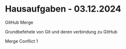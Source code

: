 # Hausaufgaben - 03.12.2024

GitHub Merge

Grundbefehele von Git und deren verbindung zu GitHub

Merge Conflict 1